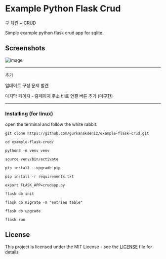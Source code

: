 # Example Python Flask Crud

 구 치킨 + CRUD

 Simple example python flask crud app for sqlite.
 
## Screenshots


![image](screenshots.png)  
 
---

추가

업데이트 구성 문제 발견

마지막 페이지 - 홈페이지 주소 바로 연결 버튼 추가 (미구현)

---

### Installing (for linux)

open the terminal and follow the white rabbit.


```
git clone https://github.com/gurkanakdeniz/example-flask-crud.git
```
```
cd example-flask-crud/
``` 
```
python3 -m venv venv
```
```
source venv/bin/activate
```
```
pip install --upgrade pip
```
```
pip install -r requirements.txt
```
```
export FLASK_APP=crudapp.py
```
```
flask db init
```
```
flask db migrate -m "entries table"
```
```
flask db upgrade
```
```
flask run
```

## License

This project is licensed under the MIT License - see the [LICENSE](LICENSE) file for details
